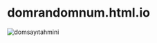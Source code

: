 # domrandomnum.html.io
![domsayıtahmini](https://user-images.githubusercontent.com/109362695/202290859-9d859293-6811-4f35-91ed-9852f2eddc09.gif)
